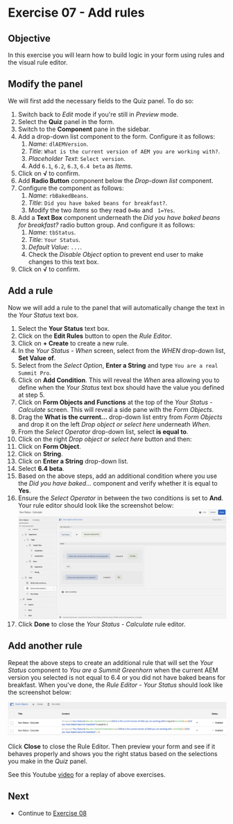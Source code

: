# Exercise 07 - Add rules

## Objective
In this exercise you will learn how to build logic in your form using rules and the visual rule editor.

## Modify the panel
We will first add the necessary fields to the Quiz panel. To do so:
1. Switch back to *Edit* mode if you're still in *Preview* mode.
1. Select the **Quiz** panel in the form.
2. Switch to the **Component** pane in the sidebar.
3. Add a drop-down list component to the form. Configure it as follows:
   1. *Name*: `dlAEMVersion`.
   2. *Title*: `What is the current version of AEM you are working with?`.
   3. *Placeholder Text*: `Select version`.
   4. Add `6.1`, `6.2`, `6.3`, `6.4 beta` as *Items*.
4. Click on **√** to confirm.
5. Add **Radio Button** component below the *Drop-down list* component.
6. Configure the component as follows:
   1. *Name*: `rbBakedBeans`.
   2. *Title*: `Did you have baked beans for breakfast?`.
   3. Modify the two *Items* so they read `0=No` and ` 1=Yes`.
7. Add a **Text Box** component underneath the *Did you have baked beans for breakfast?* radio button group. And configure it as follows:
   1. *Name*: `tbStatus`.
   2. *Title*: `Your Status`.
   3. *Default Value*: `...`.
   4. Check the *Disable Object* option to prevent end user to make changes to this text box.
8. Click on **√** to confirm.

## Add a rule
Now we will add a rule to the panel that will automatically change the text in the *Your Status* text box.
1. Select the **Your Status** text box.
2. Click on the **Edit Rules** button to open the *Rule Editor*.
3. Click on **+ Create** to create a new rule.
4. In the *Your Status - When* screen, select from the *WHEN* drop-down list, **Set Value of**.
5. Select from the *Select Option*, **Enter a String** and type `You are a real Summit Pro`.
6. Click on **Add Condition**. This will reveal the *When* area allowing you to define when the *Your Status* text box should have the value you defined at step 5.
7. Click on **Form Objects and Functions** at the top of the *Your Status - Calculate* screen. This will reveal a side pane with the *Form Objects*.
8. Drag the **What is the current...** drop-down list entry from *Form Objects* and drop it on the left *Drop object or select here* underneath *When*.
9. From the *Select Operator* drop-down list, select **is equal to**.
10. Click on the right *Drop object or select here* button and then:
   1. Click on **Form Object**.
   2. Click on **String**.
   3. Click on **Enter a String** drop-down list.
   4. Select **6.4 beta**.
11. Based on the above steps, add an additional condition where you use the *Did you have baked...* component and verify whether it is equal to **Yes**.
12. Ensure the *Select Operator* in between the two conditions is set to **And**.\
Your rule editor should look like the screenshot below:\
![Rule Editor](../images/ruleeditor.png)
13. Click **Done** to close the *Your Status - Calculate* rule editor.

## Add another rule
Repeat the above steps to create an additional rule that will set the *Your Status* component to *You are a Summit Greenhorn* when the current AEM version you selected is not equal to 6.4 or you did not have baked beans for breakfast.
When you've done, the *Rule Editor - Your Status* should look like the screenshot below:

![Rules](../images/rules.png)

Click **Close** to close the Rule Editor. Then preview your form and see if it behaves properly and shows you the right status based on the selections you make in the *Quiz* panel.

See this Youtube [video](https://youtu.be/OLIMICi52a4) for a replay of above exercises.


## Next
* Continue to [Exercise 08](../exercise08/)
